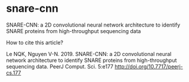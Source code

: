 # snare-cnn

SNARE-CNN: a 2D convolutional neural network architecture to identify SNARE proteins from high-throughput sequencing data

How to cite this article?

Le NQK, Nguyen V-N. 2019. SNARE-CNN: a 2D convolutional neural network architecture to identify SNARE
proteins from high-throughput sequencing data. PeerJ Comput. Sci. 5:e177 http://doi.org/10.7717/peerj-cs.177

